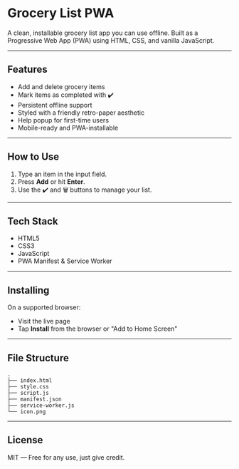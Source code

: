 # Grocery List PWA

A clean, installable grocery list app you can use offline. Built as a Progressive Web App (PWA) using HTML, CSS, and vanilla JavaScript.

---

## Features

- Add and delete grocery items
- Mark items as completed with ✔️
- Persistent offline support
- Styled with a friendly retro-paper aesthetic
- Help popup for first-time users
- Mobile-ready and PWA-installable

---

##  How to Use

1. Type an item in the input field.
2. Press **Add** or hit **Enter**.
3. Use the ✔️ and 🗑️ buttons to manage your list.

---

## Tech Stack

- HTML5
- CSS3
- JavaScript
- PWA Manifest & Service Worker

---

## Installing

On a supported browser:
- Visit the live page
- Tap **Install** from the browser or "Add to Home Screen"

---

## File Structure

```
.
├── index.html
├── style.css
├── script.js
├── manifest.json
├── service-worker.js
└── icon.png
```

---

## License

MIT — Free for any use, just give credit.
